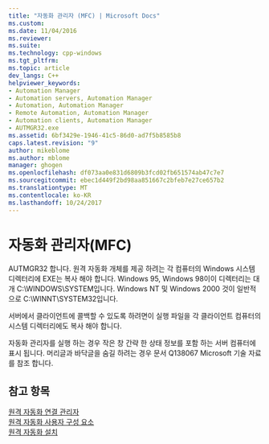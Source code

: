 ```yaml
---
title: "자동화 관리자 (MFC) | Microsoft Docs"
ms.custom: 
ms.date: 11/04/2016
ms.reviewer: 
ms.suite: 
ms.technology: cpp-windows
ms.tgt_pltfrm: 
ms.topic: article
dev_langs: C++
helpviewer_keywords:
- Automation Manager
- Automation servers, Automation Manager
- Automation, Automation Manager
- Remote Automation, Automation Manager
- Automation clients, Automation Manager
- AUTMGR32.exe
ms.assetid: 6bf3429e-1946-41c5-86d0-ad7f5b8585b8
caps.latest.revision: "9"
author: mikeblome
ms.author: mblome
manager: ghogen
ms.openlocfilehash: df073aa0e831d6809b3fcd02fb651574ab47c7e7
ms.sourcegitcommit: ebec1d449f2bd98aa851667c2bfeb7e27ce657b2
ms.translationtype: MT
ms.contentlocale: ko-KR
ms.lasthandoff: 10/24/2017
---
```

# <a name="automation-manager-mfc"></a>자동화 관리자(MFC)
AUTMGR32 합니다. 원격 자동화 개체를 제공 하려는 각 컴퓨터의 Windows 시스템 디렉터리에 EXE는 복사 해야 합니다. Windows 95, Windows 98이이 디렉터리는 대개 C:\WINDOWS\SYSTEM입니다. Windows NT 및 Windows 2000 것이 일반적으로 C:\WINNT\SYSTEM32입니다.  
  
 서버에서 클라이언트에 콜백할 수 있도록 하려면이 실행 파일을 각 클라이언트 컴퓨터의 시스템 디렉터리에도 복사 해야 합니다.  
  
 자동화 관리자를 실행 하는 경우 작은 창 간략 한 상태 정보를 포함 하는 서버 컴퓨터에 표시 됩니다. 머리글과 바닥글을 숨길 하려는 경우 문서 Q138067 Microsoft 기술 자료를 참조 합니다.  
  
## <a name="see-also"></a>참고 항목  
 [원격 자동화 연결 관리자](../mfc/remote-automation-connection-manager.md)   
 [원격 자동화 사용자 구성 요소](../mfc/remote-automation-user-components.md)   
 [원격 자동화 설치](../mfc/remote-automation-installation.md)

